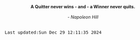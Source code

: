 
<div align="center"><b><span>A Quitter never wins - and - a Winner never quits.</span></b><br><br><i> - Napoleon Hill</i></div>
<br><br><kbd>Last updated:Sun Dec 29 12:11:35 2024</kbd>